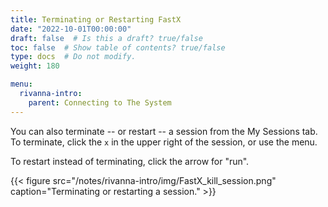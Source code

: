 ```yaml
---
title: Terminating or Restarting FastX
date: "2022-10-01T00:00:00"
draft: false  # Is this a draft? true/false
toc: false  # Show table of contents? true/false
type: docs  # Do not modify.
weight: 180

menu:
  rivanna-intro:
    parent: Connecting to The System
---
```


You can also terminate -- or restart -- a session from the My Sessions tab.  To terminate, click the `x` in the upper right of the session, or use the menu.

To restart instead of terminating, click the arrow for "run".

{{< figure src="/notes/rivanna-intro/img/FastX_kill_session.png" caption="Terminating or restarting a session." >}}


